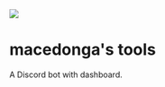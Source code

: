 <img src="https://api.travis-ci.com/macedonga/macedonga.discord.bot.utils.svg?branch=master">

# macedonga's tools
A Discord bot with dashboard.

